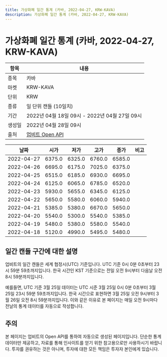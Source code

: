 ```yaml
---
title: 가상화폐 일간 통계 (카바, 2022-04-27, KRW-KAVA)
description: 가상화폐 일간 통계 (카바, 2022-04-27, KRW-KAVA)
---
```



가상화폐 일간 통계 (카바, 2022-04-27, KRW-KAVA)
===

|항목|내용|
|--|--|
|종목|카바|
|마켓|KRW-KAVA|
|단위|KRW|
|종류|일 단위 캔들 (10일치)|
|기간|2022년 04월 18일 09시 - 2022년 04월 27일 09시|
|생성일|2022년 04월 28일 09시|
|출처|[업비트 Open API](https://docs.upbit.com)|


|날짜|시가|저가|고가|종가|비고|
|--|--|--|--|--|--|
|2022-04-27|6375.0|6325.0|6760.0|6585.0|    |
|2022-04-26|6695.0|6175.0|7025.0|6375.0|    |
|2022-04-25|6515.0|6185.0|6930.0|6695.0|    |
|2022-04-24|6125.0|6065.0|6785.0|6520.0|    |
|2022-04-23|5930.0|5655.0|6345.0|6125.0|    |
|2022-04-22|5650.0|5580.0|6060.0|5940.0|    |
|2022-04-21|5385.0|5380.0|6670.0|5650.0|    |
|2022-04-20|5540.0|5300.0|5540.0|5385.0|    |
|2022-04-19|5480.0|5380.0|5580.0|5540.0|    |
|2022-04-18|5120.0|4990.0|5495.0|5480.0|    |


일간 캔들 구간에 대한 설명
---


업비트의 일간 캔들은 세계 협정시(UTC) 기준입니다. 
UTC 기준 0시 0분 0초부터 23시 59분 59초까지입니다. 
한국 시간인 KST 기준으로는 전일 오전 9시부터 다음날 오전 8시 59분까지입니다. 


예를들면, UTC 기준 3월 25일 데이터는 UTC 시준 3월 25일 0시 0분 0초부터 3월 25일 23시 59분 59초까지입니다. 
한국 시간으로 표현하면 3월 25일 오전 9시부터 3월 26일 오전 8시 59분까지입니다. 
이와 같은 이유로 본 페이지는 매일 오전 9시마다 전날의 통계 데이터를 자동으로 작성합니다. 


주의
---


본 페이지는 업비트의 Open API를 통하여 자동으로 생성된 페이지입니다. 
단순한 통계 데이터만 제공하고, 자료를 통해 인사이트를 얻기 위한 참고용으로만 사용하시기 바랍니다. 
투자를 권유하는 것은 아니며, 투자에 대한 모든 책임은 투자자 본인에게 있습니다. 
